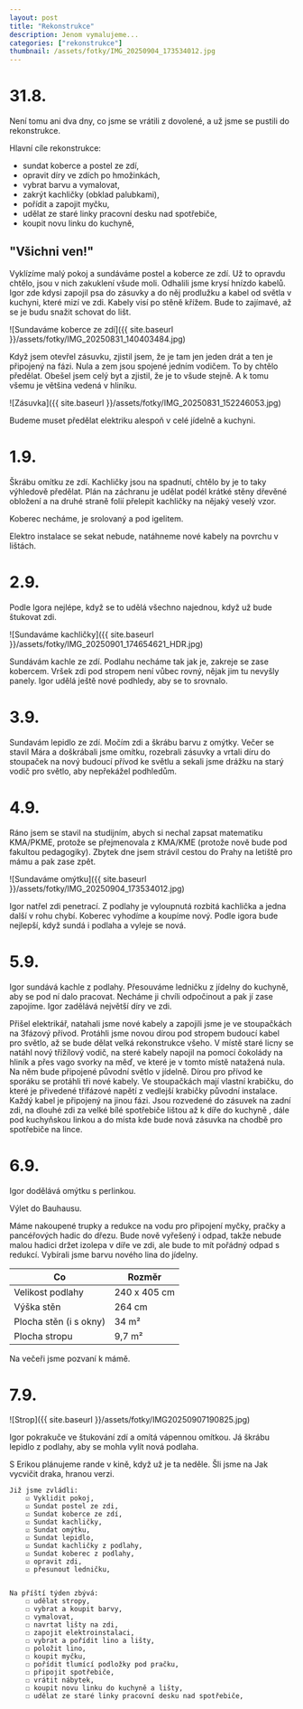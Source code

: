 ```yaml
---
layout: post
title: "Rekonstrukce"
description: Jenom vymalujeme...
categories: ["rekonstrukce"]
thumbnail: /assets/fotky/IMG_20250904_173534012.jpg
---
```


# 31.8.
Není tomu ani dva dny, co jsme se vrátili z dovolené, a už jsme se pustili do rekonstrukce.

Hlavní cíle rekonstrukce:
- sundat koberce a postel ze zdí,
- opravit díry ve zdích po hmožinkách,
- vybrat barvu a vymalovat,
- zakrýt kachličky (obklad palubkami),
- pořídit a zapojit myčku,
- udělat ze staré linky pracovní desku nad spotřebiče,
- koupit novu linku do kuchyně,

## "Všichni ven!"
Vyklízíme malý pokoj a sundáváme postel a koberce ze zdí. Už to opravdu chtělo, jsou v nich zakuklení všude moli. Odhalili jsme krysí hnízdo kabelů. Igor zde kdysi zapojil psa do zásuvky a do něj prodlužku a kabel od světla v kuchyni, které mizí ve zdi. Kabely visí po stěně křížem. Bude to zajímavé, až se je budu snažit schovat do lišt.

![Sundaváme koberce ze zdí]({{ site.baseurl }}/assets/fotky/IMG_20250831_140403484.jpg)

Když jsem otevřel zásuvku, zjistil jsem, že je tam jen jeden drát a ten je připojený na fázi. Nula a zem jsou spojené jedním vodičem. To by chtělo předělat. Obešel jsem celý byt a zjistil, že je to všude stejně. A k tomu všemu je většina vedená v hliníku.

![Zásuvka]({{ site.baseurl }}/assets/fotky/IMG_20250831_152246053.jpg)

Budeme muset předělat elektriku alespoň v celé jídelně a kuchyni. 

# 1.9.
Škrábu omítku ze zdí. Kachličky jsou na spadnutí, chtělo by je to taky výhledově předělat. Plán na záchranu je udělat podél krátké stěny dřevěné obložení a na druhé straně folií přelepit kachličky na nějaký veselý vzor.

Koberec necháme, je srolovaný a pod igelitem. 

Elektro instalace se sekat nebude, natáhneme nové kabely na povrchu v lištách.

# 2.9.
Podle Igora nejlépe, když se to udělá všechno najednou, když už bude štukovat zdi.

![Sundaváme kachličky]({{ site.baseurl }}/assets/fotky/IMG_20250901_174654621_HDR.jpg)

Sundávám kachle ze zdí. Podlahu necháme tak jak je, zakreje se zase kobercem. Vršek zdi pod stropem není vůbec rovný, nějak jim tu nevyšly panely. Igor udělá ještě nové podhledy, aby se to srovnalo.

# 3.9.

Sundavám lepidlo ze zdí. Močím zdi a škrábu barvu z omýtky.
Večer se stavil Mára a doškrábali jsme omítku, rozebrali zásuvky a vrtali díru do stoupaček na nový budoucí přívod ke světlu a sekali jsme drážku na starý vodič pro světlo, aby nepřekážel podhledům.

# 4.9.
Ráno jsem se stavil na studijním, abych si nechal zapsat matematiku KMA/PKME, protože se přejmenovala z KMA/KME (protože nově bude pod fakultou pedagogiky). Zbytek dne jsem strávil cestou do Prahy na letiště pro mámu a pak zase zpět.

![Sundaváme omýtku]({{ site.baseurl }}/assets/fotky/IMG_20250904_173534012.jpg)

Igor natřel zdi penetrací. Z podlahy je vyloupnutá rozbitá kachlička a jedna další v rohu chybí. Koberec vyhodíme a koupíme nový. Podle igora bude nejlepší, když sundá i podlaha a vyleje se nová. 

# 5.9.

Igor sundává kachle z podlahy. Přesouváme ledničku z jídelny do kuchyně, aby se pod ní dalo pracovat. Necháme ji chvíli odpočinout a pak jí zase zapojíme. 
Igor zadělává největší díry ve zdi.

Přišel elektrikář, natahali jsme nové kabely a zapojili jsme je ve stoupačkách na 3fázový přívod. Protáhli jsme novou dírou pod stropem budoucí kabel pro světlo, až se bude dělat velká rekonstrukce všeho. V místě staré licny se natáhl nový třížílový vodič, na steré kabely napojil na pomocí čokolády na hliník a přes vago svorky na měď, ve které je v tomto místě natažená nula. Na něm bude připojené původní světlo v jídelně.
Dírou pro přívod ke sporáku se protáhli tři nové kabely. Ve stoupačkách mají vlastní krabičku, do které je přivedené třífázové napětí z vedlejší krabičky původní instalace. Každý kabel je připojený na jinou fázi. Jsou rozvedené do zásuvek na zadní zdi, na dlouhé zdi za velké bílé spotřebiče lištou až k díře do kuchyně , dále pod kuchyňskou linkou a do místa kde bude nová zásuvka na chodbě pro spotřebiče na lince.

# 6.9.

Igor dodělává omýtku s perlinkou.

Výlet do Bauhausu.

Máme nakoupené trupky a redukce na vodu pro připojení myčky, pračky a pancéřových hadic do dřezu. Bude nově vyřešený i odpad, takže nebude malou hadici držet izolepa v díře ve zdi, ale bude to mít pořádný odpad s redukcí. Vybírali jsme barvu nového lina do jídelny. 

| Co | Rozměr |
|-----|--------|
| Velikost podlahy | 240 x 405 cm |
| Výška stěn | 264 cm |
| Plocha stěn (i s okny) | 34 m² |
| Plocha stropu | 9,7 m² |

Na večeři jsme pozvaní k mámě.

# 7.9.

![Strop]({{ site.baseurl }}/assets/fotky/IMG20250907190825.jpg)


Igor pokrakuče ve štukování zdí a omítá vápennou omítkou. Já škrábu lepidlo z podlahy, aby se mohla vylít nová podlaha.

S Erikou plánujeme rande v kině, když už je ta neděle. Šli jsme na Jak vycvičit draka, hranou verzi.

    Již jsme zvládli:
        ☑ Vyklidit pokoj,
        ☑ Sundat postel ze zdi,
        ☑ Sundat koberce ze zdí,
        ☑ Sundat kachličky,
        ☑ Sundat omýtku,
        ☑ Sundat lepidlo,
        ☑ Sundat kachličky z podlahy,
        ☑ Sundat koberec z podlahy,
        ☑ opravit zdi,
        ☑ přesunout ledničku,


    Na příští týden zbývá:
        ☐ udělat stropy,
        ☐ vybrat a koupit barvy,
        ☐ vymalovat,
        ☐ navrtat lišty na zdi,
        ☐ zapojit elektroinstalaci,
        ☐ vybrat a pořídit lino a lišty,
        ☐ položit lino,
        ☐ koupit myčku,
        ☐ pořídit tlumící podložky pod pračku,
        ☐ připojit spotřebiče,
        ☐ vrátit nábytek,
        ☐ koupit novu linku do kuchyně a lišty,
        ☐ udělat ze staré linky pracovní desku nad spotřebiče,

